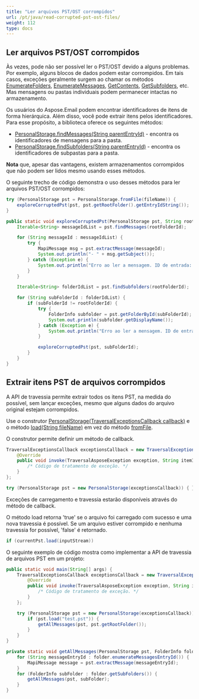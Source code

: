 ```yaml
---
title: "Ler arquivos PST/OST corrompidos"
url: /pt/java/read-corrupted-pst-ost-files/
weight: 112
type: docs
---
```


## **Ler arquivos PST/OST corrompidos**

Às vezes, pode não ser possível ler o PST/OST devido a alguns problemas. Por exemplo, alguns blocos de dados podem estar corrompidos. Em tais casos, exceções geralmente surgem ao chamar os métodos [EnumerateFolders](https://reference.aspose.com/email/java/com.aspose.email/folderinfo/#enumerateFolders--), [EnumerateMessages](https://reference.aspose.com/email/java/com.aspose.email/folderinfo/#enumerateMessages--), [GetContents](https://reference.aspose.com/email/java/com.aspose.email/folderinfo/#getContents--), [GetSubfolders](https://reference.aspose.com/email/java/com.aspose.email/folderinfo/#getSubFolders--), etc. Mas mensagens ou pastas individuais podem permanecer intactas no armazenamento.

Os usuários do Aspose.Email podem encontrar identificadores de itens de forma hierárquica. Além disso, você pode extrair itens pelos identificadores. Para esse propósito, a biblioteca oferece os seguintes métodos:

- [PersonalStorage.findMessages(String parentEntryId)](https://reference.aspose.com/email/java/com.aspose.email/personalstorage/#findMessages-java.lang.String-) - encontra os identificadores de mensagens para a pasta.
- [PersonalStorage.findSubfolders(String parentEntryId)](https://reference.aspose.com/email/java/com.aspose.email/personalstorage/#findSubfolders-java.lang.String-) - encontra os identificadores de subpastas para a pasta.

**Nota** que, apesar das vantagens, existem armazenamentos corrompidos que não podem ser lidos mesmo usando esses métodos.

O seguinte trecho de código demonstra o uso desses métodos para ler arquivos PST/OST corrompidos:

```java
try (PersonalStorage pst = PersonalStorage.fromFile(fileName)) {
    exploreCorruptedPst(pst, pst.getRootFolder().getEntryIdString());
}

public static void exploreCorruptedPst(PersonalStorage pst, String rootFolderId) {
    Iterable<String> messageIdList = pst.findMessages(rootFolderId);

    for (String messageId : messageIdList) {
        try {
            MapiMessage msg = pst.extractMessage(messageId);
            System.out.println("- " + msg.getSubject());
        } catch (Exception e) {
            System.out.println("Erro ao ler a mensagem. ID de entrada: " + messageId);
        }
    }

    Iterable<String> folderIdList = pst.findSubfolders(rootFolderId);

    for (String subFolderId : folderIdList) {
        if (subFolderId != rootFolderId) {
            try {
                FolderInfo subfolder = pst.getFolderById(subFolderId);
                System.out.println(subfolder.getDisplayName());
            } catch (Exception e) {
                System.out.println("Erro ao ler a mensagem. ID de entrada: " + subFolderId);
            }

            exploreCorruptedPst(pst, subFolderId);
        }
    }
}
```
## **Extrair itens PST de arquivos corrompidos**

A API de travessia permite extrair todos os itens PST, na medida do possível, sem lançar exceções, mesmo que alguns dados do arquivo original estejam corrompidos.

Use o construtor [PersonalStorage(TraversalExceptionsCallback callback)](https://reference.aspose.com/email/java/com.aspose.email/personalstorage/#PersonalStorage-com.aspose.email.TraversalExceptionsCallback-) e o método [load(String fileName)](https://reference.aspose.com/email/java/com.aspose.email/personalstorage/#load-java.lang.String-) em vez do método [fromFile](https://reference.aspose.com/email/java/com.aspose.email/personalstorage/#fromFile-java.lang.String-).

O construtor permite definir um método de callback.

```java
TraversalExceptionsCallback exceptionsCallback = new TraversalExceptionsCallback() {
    @Override
    public void invoke(TraversalAsposeException exception, String itemId) {
        /* Código de tratamento de exceção. */
    }
};

try (PersonalStorage pst = new PersonalStorage(exceptionsCallback)) { }
```
Exceções de carregamento e travessia estarão disponíveis através do método de callback.

O método load retorna 'true' se o arquivo foi carregado com sucesso e uma nova travessia é possível. Se um arquivo estiver corrompido e nenhuma travessia for possível, 'false' é retornado.

```java
if (currentPst.load(inputStream))
```
O seguinte exemplo de código mostra como implementar a API de travessia de arquivos PST em um projeto:

```java
public static void main(String[] args) {
    TraversalExceptionsCallback exceptionsCallback = new TraversalExceptionsCallback() {
        @Override
        public void invoke(TraversalAsposeException exception, String itemId) {
            /* Código de tratamento de exceção. */
        }
    };

    try (PersonalStorage pst = new PersonalStorage(exceptionsCallback)) {
        if (pst.load("test.pst")) {
            getAllMessages(pst, pst.getRootFolder());
        }
    }
}

private static void getAllMessages(PersonalStorage pst, FolderInfo folder) {
    for (String messageEntryId : folder.enumerateMessagesEntryId()) {
        MapiMessage message = pst.extractMessage(messageEntryId);
    }
    for (FolderInfo subFolder : folder.getSubFolders()) {
        getAllMessages(pst, subFolder);
    }
}
```